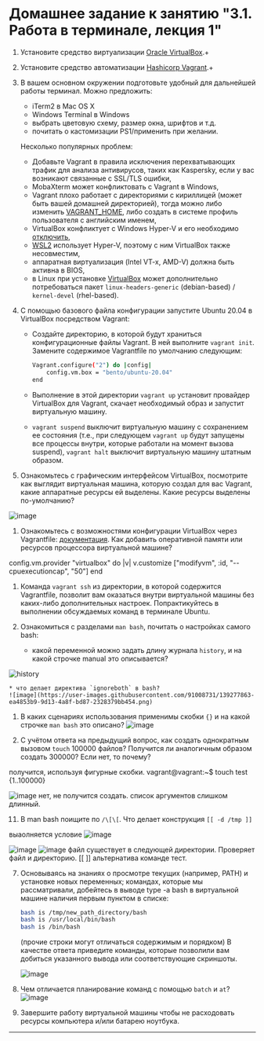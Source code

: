 # Домашнее задание к занятию "3.1. Работа в терминале, лекция 1"

1. Установите средство виртуализации [Oracle VirtualBox](https://www.virtualbox.org/).+

1. Установите средство автоматизации [Hashicorp Vagrant](https://www.vagrantup.com/).+

1. В вашем основном окружении подготовьте удобный для дальнейшей работы терминал. Можно предложить:

	* iTerm2 в Mac OS X
	* Windows Terminal в Windows
	* выбрать цветовую схему, размер окна, шрифтов и т.д.
	* почитать о кастомизации PS1/применить при желании.

	Несколько популярных проблем:
	* Добавьте Vagrant в правила исключения перехватывающих трафик для анализа антивирусов, таких как Kaspersky, если у вас возникают связанные с SSL/TLS ошибки,
	* MobaXterm может конфликтовать с Vagrant в Windows,
	* Vagrant плохо работает с директориями с кириллицей (может быть вашей домашней директорией), тогда можно либо изменить [VAGRANT_HOME](https://www.vagrantup.com/docs/other/environmental-variables#vagrant_home), либо создать в системе профиль пользователя с английским именем,
	* VirtualBox конфликтует с Windows Hyper-V и его необходимо [отключить](https://www.vagrantup.com/docs/installation#windows-virtualbox-and-hyper-v),
	* [WSL2](https://docs.microsoft.com/ru-ru/windows/wsl/wsl2-faq#does-wsl-2-use-hyper-v-will-it-be-available-on-windows-10-home) использует Hyper-V, поэтому с ним VirtualBox также несовместим,
	* аппаратная виртуализация (Intel VT-x, AMD-V) должна быть активна в BIOS,
	* в Linux при установке [VirtualBox](https://www.virtualbox.org/wiki/Linux_Downloads) может дополнительно потребоваться пакет `linux-headers-generic` (debian-based) / `kernel-devel` (rhel-based).

1. С помощью базового файла конфигурации запустите Ubuntu 20.04 в VirtualBox посредством Vagrant:

	* Создайте директорию, в которой будут храниться конфигурационные файлы Vagrant. В ней выполните `vagrant init`. Замените содержимое Vagrantfile по умолчанию следующим:

		```bash
		Vagrant.configure("2") do |config|
			config.vm.box = "bento/ubuntu-20.04"
		end
		```

	* Выполнение в этой директории `vagrant up` установит провайдер VirtualBox для Vagrant, скачает необходимый образ и запустит виртуальную машину.

	* `vagrant suspend` выключит виртуальную машину с сохранением ее состояния (т.е., при следующем `vagrant up` будут запущены все процессы внутри, которые работали на момент вызова suspend), `vagrant halt` выключит виртуальную машину штатным образом.

1. Ознакомьтесь с графическим интерфейсом VirtualBox, посмотрите как выглядит виртуальная машина, которую создал для вас Vagrant, какие аппаратные ресурсы ей выделены. Какие ресурсы выделены по-умолчанию?

![image](https://user-images.githubusercontent.com/91008731/137999175-860dcf71-beb7-4b05-b2dd-92b1527f1051.png)


1. Ознакомьтесь с возможностями конфигурации VirtualBox через Vagrantfile: [документация](https://www.vagrantup.com/docs/providers/virtualbox/configuration.html). Как добавить оперативной памяти или ресурсов процессора виртуальной машине?

config.vm.provider "virtualbox" do |v|
  v.customize ["modifyvm", :id, "--cpuexecutioncap", "50"]
end


1. Команда `vagrant ssh` из директории, в которой содержится Vagrantfile, позволит вам оказаться внутри виртуальной машины без каких-либо дополнительных настроек. Попрактикуйтесь в выполнении обсуждаемых команд в терминале Ubuntu.

1. Ознакомиться с разделами `man bash`, почитать о настройках самого bash:
    * какой переменной можно задать длину журнала `history`, и на какой строчке manual это описывается?

![history](https://user-images.githubusercontent.com/91008731/139276711-308d8a67-c7dc-4f06-b11a-fb87401796db.JPG)

    * что делает директива `ignoreboth` в bash?
    ![image](https://user-images.githubusercontent.com/91008731/139277863-ea4853b9-9d13-4a8f-bd87-2328379bb454.png)

1. В каких сценариях использования применимы скобки `{}` и на какой строчке `man bash` это описано?
![image](https://user-images.githubusercontent.com/91008731/139278777-e82be760-7eaf-4748-8adb-a82d61e7ea24.png)


3. С учётом ответа на предыдущий вопрос, как создать однократным вызовом `touch` 100000 файлов? Получится ли аналогичным образом создать 300000? Если нет, то почему?

получится,  используя фигурные скобки. vagrant@vagrant:~$ touch test {1..100000}

![image](https://user-images.githubusercontent.com/91008731/139695658-834f4220-9cb0-4733-ad61-b9729da45624.png)
нет,  не получится создать.  список аргументов слишком длинный. 

11. В man bash поищите по `/\[\[`. Что делает конструкция `[[ -d /tmp ]]`

выаолняется условие ![image](https://user-images.githubusercontent.com/91008731/139283825-3469da63-a95d-4cd3-84cd-87551022cfb6.png) 

![image](https://user-images.githubusercontent.com/91008731/139697039-e0141df2-3e3f-4717-9502-dd37cec24a9b.png)
![image](https://user-images.githubusercontent.com/91008731/139697143-94f075a0-a157-42ab-a59b-ff700e5affd7.png)
файл существует в следующей директории. Проверяет файл и директорию. [[  ]] альтернатива команде тест.

7. Основываясь на знаниях о просмотре текущих (например, PATH) и установке новых переменных; командах, которые мы рассматривали, добейтесь в выводе type -a bash в виртуальной машине наличия первым пунктом в списке:

	```bash
	bash is /tmp/new_path_directory/bash
	bash is /usr/local/bin/bash
	bash is /bin/bash
	```

	(прочие строки могут отличаться содержимым и порядком)
    В качестве ответа приведите команды, которые позволили вам добиться указанного вывода или соответствующие скриншоты.
    
    ![image](https://user-images.githubusercontent.com/91008731/139291779-2be3c2cc-a224-461c-a3c6-0fcf99dcb6ad.png)


1. Чем отличается планирование команд с помощью `batch` и `at`?
![image](https://user-images.githubusercontent.com/91008731/139292057-f91b7242-f025-4233-bee0-fb1add5d5aa9.png)



1. Завершите работу виртуальной машины чтобы не расходовать ресурсы компьютера и/или батарею ноутбука.

 
 ---

